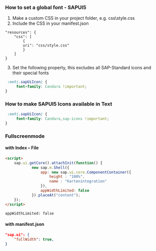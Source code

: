 ### How to set a global font - SAPUI5

1. Make a custom CSS in your project folder, e.g. css\style.css
2. Include the CSS in your manifest.json
```
"resources": {
    "css": [
        {
        uri": "css/style.css"
        }
    ]
}
```
3. Set the following property, this excludes all SAP-Standard icons and their special fonts
```css
 :not(.sapUiIcon) {
     font-family: Candara !important;
}
```

### How to make SAPUI5 Icons available in Text

```css
 :not(.sapUiIcon) {
     font-family: Candara,sap-icons !important;
}
```

### Fullscreenmode 
#### with Index – File

```html
<script>
	sap.ui.getCore().attachInit(function() {
			new sap.m.Shell({
				app: new sap.ui.core.ComponentContainer({
					height : "100%",
					name : "Kartenintegration"
				}),
				appWidthLimited: false
			}).placeAt("content");
	});
</script>
```
```appWidthLimited: false```
#### with manifest.json
```json
"sap.ui": {
    "fullWidth": true,
}
```
